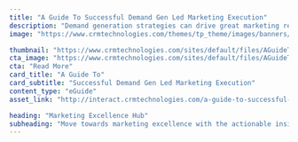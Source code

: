```yaml
---
title: "A Guide To Successful Demand Gen Led Marketing Execution"
description: "Demand generation strategies can drive great marketing results, but you must get the creation and implementation of these strategies right."
image: "https://www.crmtechnologies.com/themes/tp_theme/images/banners/banner-excellence-hub.jpg"

thumbnail: "https://www.crmtechnologies.com/sites/default/files/AGuideToSuccessful.png"
cta_image: "https://www.crmtechnologies.com/sites/default/files/AGuideToSuccessful_0.png"
cta: "Read More"
card_title: "A Guide To"
card_subtitle: "Successful Demand Gen Led Marketing Execution"	
content_type: "eGuide"
asset_link: "http://interact.crmtechnologies.com/a-guide-to-successful-demand-gen-led-marketing"

heading: "Marketing Excellence Hub"
subheading: "Move towards marketing excellence with the actionable insights contained in our free resources."
---
```

